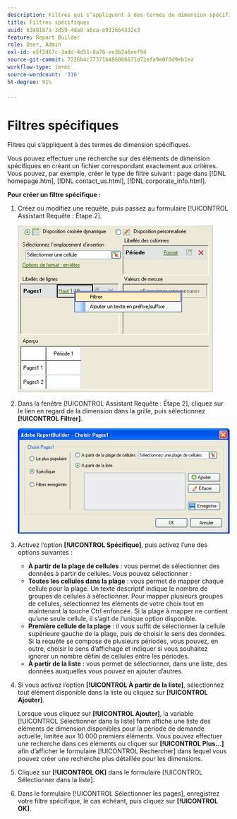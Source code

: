 ```yaml
---
description: Filtres qui s’appliquent à des termes de dimension spécifiques.
title: Filtres spécifiques
uuid: b3a8187a-3d59-4da0-abca-e933664332e3
feature: Report Builder
role: User, Admin
exl-id: e5f2d67c-3add-4d51-8a76-ee3b2a6eef94
source-git-commit: 7226b4c77371b486006671d72efa9e0f0d9eb1ea
workflow-type: tm+mt
source-wordcount: '316'
ht-degree: 91%

---
```


# Filtres spécifiques

Filtres qui s’appliquent à des termes de dimension spécifiques.

Vous pouvez effectuer une recherche sur des éléments de dimension spécifiques en créant un fichier correspondant exactement aux critères. Vous pouvez, par exemple, créer le type de filtre suivant : page dans [!DNL homepage.htm], [!DNL contact_us.html], [!DNL corporate_info.html].

**Pour créer un filtre spécifique :**

1. Créez ou modifiez une requête, puis passez au formulaire [!UICONTROL Assistant Requête : Étape 2].

   ![Résultat de l’étape](assets/dimension_filter.png)

1. Dans la fenêtre [!UICONTROL Assistant Requête : Étape 2], cliquez sur le lien en regard de la dimension dans la grille, puis sélectionnez **[!UICONTROL Filtrer]**.

   ![Résultat de l’étape](assets/choose_page_specific01.png)

1. Activez l’option **[!UICONTROL Spécifique]**, puis activez l’une des options suivantes :

   * **À partir de la plage de cellules** : vous permet de sélectionner des données à partir de cellules. Vous pouvez sélectionner :
   * **Toutes les cellules dans la plage** : vous permet de mapper chaque cellule pour la plage. Un texte descriptif indique le nombre de groupes de cellules à sélectionner. Pour mapper plusieurs groupes de cellules, sélectionnez les éléments de votre choix tout en maintenant la touche Ctrl enfoncée. Si la plage à mapper ne contient qu’une seule cellule, il s’agit de l’unique option disponible.
   * **Première cellule de la plage** : il vous suffit de sélectionner la cellule supérieure gauche de la plage, puis de choisir le sens des données. Si la requête se compose de plusieurs périodes, vous pouvez, en outre, choisir le sens d’affichage et indiquer si vous souhaitez ignorer un nombre défini de cellules entre les périodes.
   * **À partir de la liste** : vous permet de sélectionner, dans une liste, des données auxquelles vous pouvez en ajouter d’autres.
1. Si vous activez l’option **[!UICONTROL À partir de la liste]**, sélectionnez tout élément disponible dans la liste ou cliquez sur **[!UICONTROL Ajouter]**.

   Lorsque vous cliquez sur **[!UICONTROL Ajouter]**, la variable [!UICONTROL Sélectionner dans la liste] form affiche une liste des éléments de dimension disponibles pour la période de demande actuelle, limitée aux 10 000 premiers éléments. Vous pouvez effectuer une recherche dans ces éléments ou cliquer sur **[!UICONTROL Plus...]** afin d’afficher le formulaire [!UICONTROL Rechercher] dans lequel vous pouvez créer une recherche plus détaillée pour les dimensions.
1. Cliquez sur **[!UICONTROL OK]** dans le formulaire [!UICONTROL Sélectionner dans la liste].
1. Dans le formulaire [!UICONTROL Sélectionner les pages], enregistrez votre filtre spécifique, le cas échéant, puis cliquez sur **[!UICONTROL OK]**.
